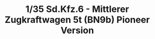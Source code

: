 ---
layout: product
title: "1/35 Sd.Kfz.6 - Mittlerer Zugkraftwagen 5t (BN9b) Pioneer Version"
price: "TBA" 
desc: "Maketa"
img_path: "/assets/img/BRNC35041.webp"
brand: "Bronco"
available: false
special_offer: false
new: false
soon: false
cat: "010000"
subcat: "015800"
subsubcat: "0N/A"
sifra: "BRNC35041"
popular: false
spec: false
---